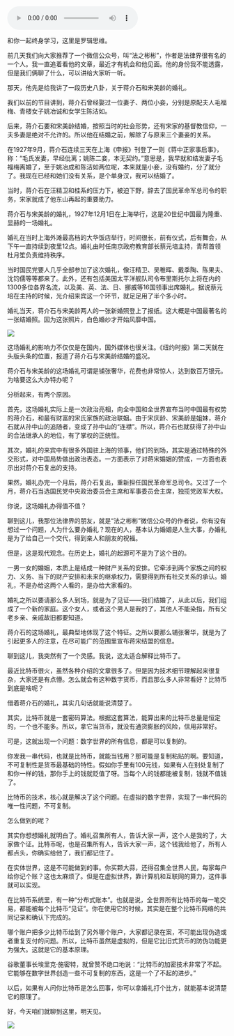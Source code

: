 <audio src="http://igetoss.cdn.igetget.com/mp3/201706/26/201706261727339135086556.mp3" controls="controls">您的浏览器不支持 audio 标签。</audio><p>和你一起终身学习，这里是罗辑思维。</p><p>前几天我们向大家推荐了一个微信公众号，叫“法之彬彬”，作者是法律界很有名的一个人。我一直追着看他的文章，最近才有机会和他见面。他的身份我不能透露，但是我们俩聊了什么，可以讲给大家听一听。</p><p>那天，他先是给我讲了一段历史八卦，关于蒋介石和宋美龄的婚礼。</p><p>我们以前的节目讲到，蒋介石曾经娶过一位妻子、两位小妾，分别是原配夫人毛福梅、青楼女子姚冶诚和女学生陈洁如。</p><p>后来，蒋介石要和宋美龄结婚，按照当时的社会形势，还有宋家的基督教信仰，一夫多妻是绝对不允许的。所以他在结婚之前，解除了与原来三个妻妾的关系。</p><p>在1927年9月，蒋介石连续三天在上海《申报》刊登了一则《蒋中正家事启事》，称：“毛氏发妻，早经仳离；姚陈二妾，本无契约。”意思是，我早就和结发妻子毛福梅离婚了，至于姚冶成和陈洁如两位呢，本来就是小妾，没有婚约，分了就分了。我现在已经和她们没有关系，是个单身汉，我可以结婚了。</p><p>当时，蒋介石在汪精卫和桂系的压力下，被迫下野，辞去了国民革命军总司令的职务，宋家就成了他东山再起的重要助力。</p><p>蒋介石与宋美龄的婚礼，1927年12月1日在上海举行，这是20世纪中国最为隆重、显赫的一场婚礼。</p><p>婚礼在当时上海外滩最高档的大华饭店举行，时间很长，前有仪式，后有舞会，从下午一直持续到夜里12点。婚礼由时任南京政府教育部长蔡元培主持，青帮首领杜月笙负责维持秩序。</p><p>当时国民党要人几乎全部参加了这次婚礼，像汪精卫、吴稚晖、戴季陶、陈果夫、沈钧儒等等都来了。此外，还有包括美国太平洋舰队司令布里斯托尔上将在内的1300多位各界名流，以及美、英、法、日、挪威等16国领事出席婚礼。据说蔡元培在主持的时候，光介绍来宾这一个环节，就足足用了半个多小时。</p><p>婚礼当天，蒋介石与宋美龄两人的一张新婚照登上了报纸。这大概是中国最著名的一张结婚照。因为这张照片，白色婚纱才开始风靡中国。</p><img src="https://piccdn.igetget.com/img/201706/26/201706261458000634175328.jpg" /><p>这场婚礼的影响力不仅仅是在国内，国外媒体也很关注。《纽约时报》第二天就在头版头条的位置，报道了蒋介石与宋美龄结婚的盛况。</p><p>蒋介石与宋美龄的这场婚礼可谓是铺张奢华，花费也非常惊人，达到数百万银元。为啥要这么大办特办呢？</p><p>分析起来，有两个原因。</p><p>首先，这场婚礼实际上是一次政治亮相，向全中国和全世界宣布当时中国最有权势的蒋介石，和最有财富的宋氏家族的政治联姻。由于宋庆龄、宋美龄是姐妹，蒋介石就从孙中山的追随者，变成了孙中山的“连襟”。所以，蒋介石也就获得了孙中山的合法继承人的地位，有了掌权的正统性。</p><p>其次，婚礼的来宾中有很多外国驻上海的领事，他们的到场，其实是通过特殊的外交形式，对中国局势做出政治表态。一方面表示了对蒋宋婚姻的赞成，一方面也表示出对蒋介石复出的支持。</p><p>果然，婚礼办完一个月后，蒋介石复出，重新担任国民革命军总司令。又过了一个月，蒋介石当选国民党中央政治委员会主席和军事委员会主席，独揽党政军大权。</p><p>你说，这场婚礼办得值不值？</p><p>聊到这儿，我那位法律界的朋友，就是“法之彬彬”微信公众号的作者说，你有没有想过一个问题，人为什么要办婚礼？现在的人，基本认为婚姻是人生大事，办婚礼是为了给自己一个交代，得到亲人和朋友的祝福。</p><p>但是，这是现代观念。在历史上，婚礼的起源可不是为了这个目的。</p><p>一男一女的婚姻，本质上是结成一种财产关系的安排。它牵涉到两个家族之间的权力、义务、当下的财产安排和未来的继承权力，需要得到所有社交关系的承认。婚礼，不是办给这两个人看的，是办给大家看的。</p><p>婚礼之所以要请那么多人到场，就是为了见证——我们结婚了，从此以后，我们组成了一个新的家庭。这个女人，或者这个男人是我的了，其他人不能染指，所有父老乡亲、亲戚故旧都要知道。</p><p>蒋介石的这场婚礼，最典型地体现了这个特征。之所以要那么铺张奢华，就是为了引起更多人的注意，在尽可能广的范围里宣布蒋宋结盟的信息。</p><p>聊到这儿，我突然有了一个灵感。我说，这太适合解释比特币了。</p><p>最近比特币很火，虽然各种介绍的文章很多了。但是因为技术细节理解起来很复杂，大家还是有点懵。怎么就会有这种数字货币，而且那么多人非常看好？比特币到底是啥呢？</p><p>借着蒋介石的婚礼，其实几句话就能说清楚了。</p><p>其实，比特币就是一套密码算法。根据这套算法，能算出来的比特币总量是恒定的，一个也不能多。所以，拿它当货币，就没有通货膨胀的风险，信用非常好。</p><p>可是，这就出现一个问题：数字世界的所有信息，都是可以复制的。</p><p>你发我一串代码，也就是比特币，就能当钱用？那可能是复制粘贴的啊。要知道，不可复制性是货币最基础的特性。假如你手里有100元钱，如果有人在别处复制了和你一样的钱，那你手上的钱就贬值了呀。当每个人的钱都能被复制，钱就不值钱了。</p><p>比特币的技术，核心就是解决了这个问题。在虚拟的数字世界，实现了一串代码的唯一性问题，不可复制。</p><p>怎么做到的呢？</p><p>其实你想想婚礼就明白了。婚礼召集所有人，告诉大家一声，这个人是我的了，大家做个证。比特币呢，也是召集所有人，告诉大家一声，这个钱我给他了，所有人都点头，你确实给他了，我们都记住了。</p><p>在实体世界，这是不可能做到的事。你买颗大蒜，还得召集全世界人民，每家每户给你记个账？这也太麻烦了。但是在虚拟世界，靠计算机和互联网的算力，这件事就可以实现。</p><p>在比特币系统里，有一种“分布式账本”。也就是说，全世界所有比特币的每一笔交易，都能被每个比特币“见证”。你在使用它的时候，其实是在整个比特币网络的共同记录和确认下完成的。</p><p>哪个账户把多少比特币给到了另外哪个账户，大家都记录在案，不可能出现伪造或者重复支付的问题。所以，比特币虽然是虚拟的，但是它比旧式货币的防伪功能更为强大。这就是它的基本原理。</p><p>谷歌董事长埃里克·施密特，就曾赞不绝口地说：“比特币的加密技术非常了不起。它能够在数字世界创造一些不可复制的东西，这是一个了不起的进步。”</p><p>以后，如果有人问你比特币是怎么回事，你可以拿婚礼打个比方，就能基本说清楚它的原理了。</p><p>好，今天咱们就聊到这里，明天见。</p><img src="https://piccdn.igetget.com/img/201706/26/201706262254596311315305.jpg" />